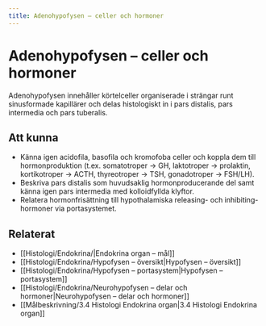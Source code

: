 ```yaml
---
title: Adenohypofysen – celler och hormoner
---
```


# Adenohypofysen – celler och hormoner

Adenohypofysen innehåller körtelceller organiserade i strängar runt sinusformade kapillärer och delas histologiskt in i pars distalis, pars intermedia och pars tuberalis.

## Att kunna
- Känna igen acidofila, basofila och kromofoba celler och koppla dem till hormonproduktion (t.ex. somatotroper → GH, laktotroper → prolaktin, kortikotroper → ACTH, thyreotroper → TSH, gonadotroper → FSH/LH).
- Beskriva pars distalis som huvudsaklig hormonproducerande del samt känna igen pars intermedia med kolloidfyllda klyftor.
- Relatera hormonfrisättning till hypothalamiska releasing- och inhibiting-hormoner via portasystemet.

## Relaterat
- [[Histologi/Endokrina/|Endokrina organ – mål]]
- [[Histologi/Endokrina/Hypofysen – översikt|Hypofysen – översikt]]
- [[Histologi/Endokrina/Hypofysen – portasystem|Hypofysen – portasystem]]
- [[Histologi/Endokrina/Neurohypofysen – delar och hormoner|Neurohypofysen – delar och hormoner]]
- [[Målbeskrivning/3.4 Histologi Endokrina organ|3.4 Histologi Endokrina organ]]
